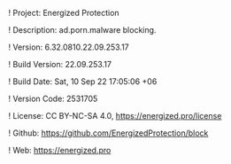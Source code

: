 ! Project: Energized Protection

! Description: ad.porn.malware blocking.

! Version: 6.32.0810.22.09.253.17

! Build Version: 22.09.253.17

! Build Date: Sat, 10 Sep 22 17:05:06 +06

! Version Code: 2531705

! License: CC BY-NC-SA 4.0, https://energized.pro/license

! Github: https://github.com/EnergizedProtection/block

! Web: https://energized.pro
